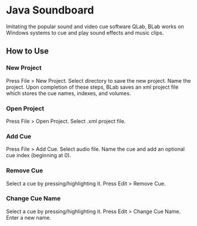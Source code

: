<h1>Java Soundboard</h1>
Imitating the popular sound and video cue software QLab, BLab works on Windows systems to cue and play sound effects and music clips.
  
 <h2>How to Use</h2>
 
 <h3>New Project</h3>
 Press File > New Project.
 Select directory to save the new project.
 Name the project.
 Upon completion of these steps, BLab saves an xml project file which stores the cue names, indexes, and volumes.
 
 <h3>Open Project</h3>
 Press File > Open Project.
 Select .xml project file.
 
 <h3>Add Cue</h3>
 Press File > Add Cue.
 Select audio file.
 Name the cue and add an optional cue index (beginning at 0).
 
 <h3>Remove Cue</h3>
 Select a cue by pressing/highlighting it.
 Press Edit > Remove Cue.
 
 <h3>Change Cue Name</h3>
 Select a cue by pressing/highlighting it.
 Press Edit > Change Cue Name.
 Enter a new name.
